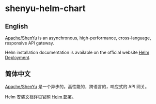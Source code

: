 # shenyu-helm-chart

## English

[Apache/ShenYu](https://shenyu.apache.org/docs/index/) is an asynchronous, high-performance, cross-language, responsive API gateway.

Helm installation documentation is available on the official website [Helm Deployment](https://shenyu.apache.org/docs/deployment/deployment-helm/).

## 简体中文

[Apache/ShenYu](https://shenyu.apache.org/zh/docs/index) 是一个异步的，高性能的，跨语言的，响应式的 API 网关。

Helm 安装文档详见官网 [Helm 部署](https://shenyu.apache.org/zh/docs/deployment/deployment-helm)。
